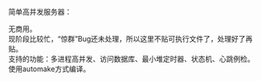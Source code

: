 简单高并发服务器：   
   
无商用。   
现阶段比较忙，“惊群”Bug还未处理，所以这里不贴可执行文件了，处理好了再贴。   
支持的功能：多进程高并发、访问数据库、最小堆定时器、状态机、心跳例检。   
使用automake方式编译。   
